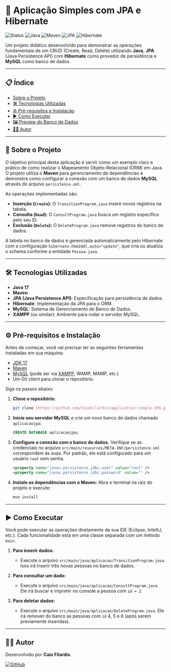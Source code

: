 # 🚀 Aplicação Simples com JPA e Hibernate

![Status](https://img.shields.io/badge/status-finalizado-brightgreen)
![Java](https://img.shields.io/badge/Java-17-blue)
![Maven](https://img.shields.io/badge/Maven-4.0.0-red)
![JPA](https://img.shields.io/badge/JPA-2.2-orange)
![Hibernate](https://img.shields.io/badge/Hibernate-5.6-lightgrey)

Um projeto didático desenvolvido para demonstrar as operações fundamentais de um CRUD (Create, Read, Delete) utilizando **Java**, **JPA** (Java Persistence API) com **Hibernate** como provedor de persistência e **MySQL** como banco de dados.

---

## 📋 Índice

* [Sobre o Projeto](#-sobre-o-projeto)
* [🛠️ Tecnologias Utilizadas](#-tecnologias-utilizadas)
* [⚙️ Pré-requisitos e Instalação](#️-pré-requisitos-e-instalação)
* [▶️ Como Executar](#️-como-executar)
* [🖼️ Preview do Banco de Dados](#️-preview-do-banco-de-dados)
* [👨‍💻 Autor](#-autor)

---

## 📖 Sobre o Projeto

O objetivo principal desta aplicação é servir como um exemplo claro e prático de como realizar o Mapeamento Objeto-Relacional (ORM) em Java. O projeto utiliza o **Maven** para gerenciamento de dependências e demonstra como configurar a conexão com um banco de dados **MySQL** através do arquivo `persistence.xml`.

As operações implementadas são:
* **Inserção (`Create`):** O `TransitionProgram.java` insere novos registros na tabela.
* **Consulta (`Read`):** O `ConsultProgram.java` busca um registro específico pelo seu ID.
* **Exclusão (`Delete`):** O `DeleteProgram.java` remove registros do banco de dados.

A tabela no banco de dados é gerenciada automaticamente pelo Hibernate com a configuração `hibernate.hbm2ddl.auto="update"`, que cria ou atualiza o schema conforme a entidade `Pessoa.java`.

---

## 🛠️ Tecnologias Utilizadas

* **Java 17**
* **Maven**
* **JPA (Java Persistence API)**: Especificação para persistência de dados.
* **Hibernate**: Implementação da JPA para o ORM.
* **MySQL**: Sistema de Gerenciamento de Banco de Dados.
* **XAMPP** (ou similar): Ambiente para rodar o servidor MySQL.

---

## ⚙️ Pré-requisitos e Instalação

Antes de começar, você vai precisar ter as seguintes ferramentas instaladas em sua máquina:
* [JDK 17](https://www.oracle.com/java/technologies/javase/jdk17-archive-downloads.html)
* [Maven](https://maven.apache.org/download.cgi)
* [MySQL](https://www.mysql.com/downloads/) (pode ser via [XAMPP](https://www.apachefriends.org/pt_br/index.html), WAMP, MAMP, etc.)
* Um Git client para clonar o repositório.

Siga os passos abaixo:

1.  **Clone o repositório:**
    ```bash
    git clone [https://github.com/CaioFilardis/application-simple-JPA.git](https://github.com/CaioFilardis/application-simple-JPA.git)
    ```

2.  **Inicie seu servidor MySQL** e crie um novo banco de dados chamado `aplicacaojpa`:
    ```sql
    CREATE DATABASE aplicacaojpa;
    ```

3.  **Configure a conexão com o banco de dados.** Verifique se as credenciais no arquivo `src/main/resources/META-INF/persistence.xml` correspondem às suas. Por padrão, ele está configurado para um usuário `root` sem senha.
    ```xml
    <property name="javax.persistence.jdbc.user" value="root" />
    <property name="javax.persistence.jdbc.password" value="" />
    ```

4.  **Instale as dependências com o Maven:**
    Abra o terminal na raiz do projeto e execute:
    ```bash
    mvn install
    ```

---

## ▶️ Como Executar

Você pode executar as operações diretamente da sua IDE (Eclipse, IntelliJ, etc.). Cada funcionalidade está em uma classe separada com um método `main`.

1.  **Para inserir dados:**
    * Execute o arquivo `src/main/java/aplicacao/TransitionProgram.java`. Isso irá inserir três novas pessoas no banco de dados.

2.  **Para consultar um dado:**
    * Execute o arquivo `src/main/java/aplicacao/ConsultProgram.java`. Ele irá buscar e imprimir no console a pessoa com `id = 2`.

3.  **Para deletar dados:**
    * Execute o arquivo `src/main/java/aplicacao/DeleteProgram.java`. Ele irá remover do banco as pessoas com `id` 4, 5 e 6 (após serem previamente inseridas).

---

## 👨‍💻 Autor

Desenvolvido por **Caio Filardis**.

[![GitHub](https://img.shields.io/badge/GitHub-100000?style=for-the-badge&logo=github&logoColor=white)](https://github.com/CaioFilardis)

